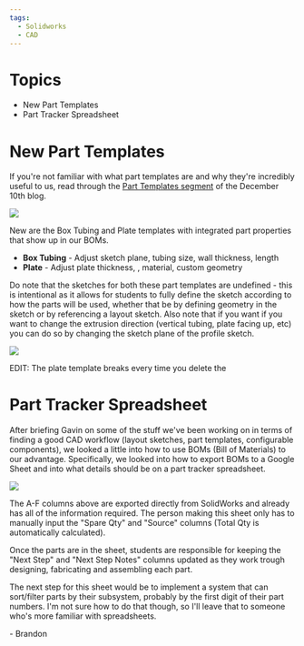 ```yaml
---
tags:
  - Solidworks
  - CAD
---
```

# Topics
- New Part Templates
- Part Tracker Spreadsheet

# New Part Templates

If you're not familiar with what part templates are and why they're incredibly useful to us, read through the [Part Templates segment](https://wiki.wafflesrobotics.com/Blog/2023/12-December/10th-December-2023-(Sunday)#part-templates) of the December 10th blog.

![](https://i.imgur.com/JlDuhkf.png)

New are the Box Tubing and Plate templates with integrated part properties that show up in our BOMs.

- **Box Tubing** - Adjust sketch plane, tubing size, wall thickness, length
- **Plate** - Adjust plate thickness, , material, custom geometry

Do note that the sketches for both these part templates are undefined - this is intentional as it allows for students to fully define the sketch according to how the parts will be used, whether that be by defining geometry in the sketch or by referencing a layout sketch. Also note that if you want if you want to change the extrusion direction (vertical tubing, plate facing up, etc) you can do so by changing the sketch plane of the profile sketch.

![](https://i.imgur.com/MaNejwy.png)

EDIT: The plate template breaks every time you delete the 
# Part Tracker Spreadsheet

After briefing Gavin on some of the stuff we've been working on in terms of finding a good CAD workflow (layout sketches, part templates, configurable components), we looked a little into how to use BOMs (Bill of Materials) to our advantage. Specifically, we looked into how to export BOMs to a Google Sheet and into what details should be on a part tracker spreadsheet.

![](https://i.imgur.com/pYm9IMh.png)

The A-F columns above are exported directly from SolidWorks and already has all of the information required. The person making this sheet only has to manually input the "Spare Qty" and "Source" columns (Total Qty is automatically calculated).

Once the parts are in the sheet, students are responsible for keeping the "Next Step" and "Next Step Notes" columns updated as they work trough designing, fabricating and assembling each part.

The next step for this sheet would be to implement a system that can sort/filter parts by their subsystem, probably by the first digit of their part numbers. I'm not sure how to do that though, so I'll leave that to someone who's more familiar with spreadsheets.

\- Brandon